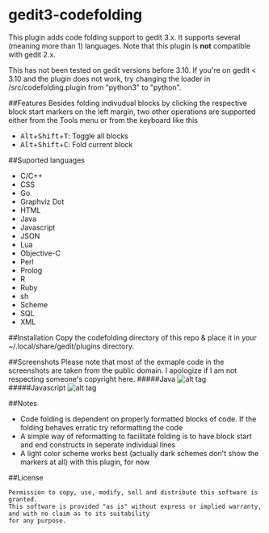 gedit3-codefolding
==================

This plugin adds code folding support to gedit 3.x. It supports several (meaning more than 1) languages. Note that this plugin is <b>not</b> compatible with gedit 2.x.

This has not been tested on gedit versions before 3.10. If you're on gedit &lt; 3.10 and the plugin does not work, try changing the loader in /src/codefolding.plugin from "python3" to "python".

##Features
Besides folding indivudual blocks by clicking the respective block start markers on the left margin, two other operations are supported either from the Tools menu or from the keyboard like this
- <kbd>Alt</kbd>+<kbd>Shift</kbd>+<kbd>T</kbd>: Toggle all blocks
- <kbd>Alt</kbd>+<kbd>Shift</kbd>+<kbd>C</kbd>: Fold current block

##Suported languages
- C/C++
- CSS
- Go
- Graphviz Dot
- HTML
- Java
- Javascript
- JSON
- Lua
- Objective-C
- Perl
- Prolog
- R
- Ruby
- sh
- Scheme
- SQL
- XML

##Installation
Copy the codefolding directory of this repo & place it in your ~/.local/share/gedit/plugins directory.

##Screenshots
Please note that most of the exmaple code in the screenshots are taken from the public domain. I apologize if I am not respecting someone's copyright here.
#####Java
![alt tag](https://raw.github.com/satyajitc/gedit3-codefolding/master/screenshots/Java.png)
#####Javascript
![alt tag](https://raw.github.com/satyajitc/gedit3-codefolding/master/screenshots/JS.png)


##Notes
- Code folding is dependent on properly formatted blocks of code. If the folding behaves erratic try reformatting the code
- A simple way of reformatting to facilitate folding is to have block start and end constructs in seperate individual lines
- A light color scheme works best (actually dark schemes don't show the markers at all) with this plugin, for now

##License
<pre><code>Permission to copy, use, modify, sell and distribute this software is granted. 
This software is provided "as is" without express or implied warranty, and with no claim as to its suitability
for any purpose.
</code></pre>
